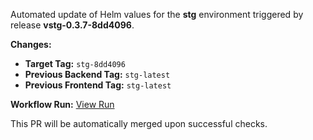 Automated update of Helm values for the **stg** environment triggered by release **vstg-0.3.7-8dd4096**.

**Changes:**
- **Target Tag:** `stg-8dd4096`
- **Previous Backend Tag:** `stg-latest`
- **Previous Frontend Tag:** `stg-latest`

**Workflow Run:** [View Run](https://github.com/datascientest-fastAPI-project-group-25/fastAPI-project-release/actions/runs/14548727377)

This PR will be automatically merged upon successful checks.
